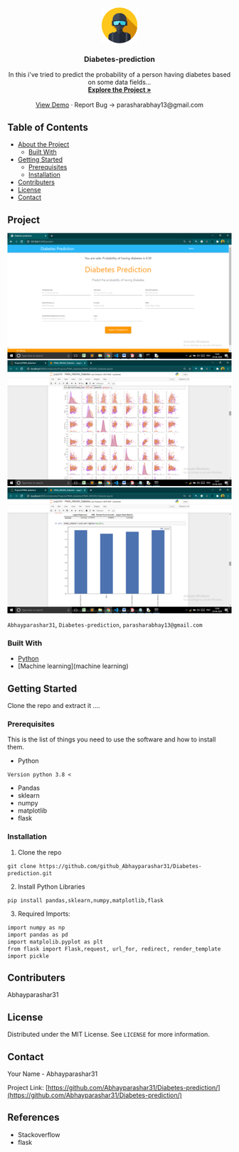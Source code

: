 <br />
<p align="center">
  <a href="https://github.com/github_Abhayparashar/Diabetes-prediction">
    <img src="images/profile.png" alt="Logo" width="80" height="80">
  </a>

  <h3 align="center">Diabetes-prediction</h3>

  <p align="center">
    In this i've tried to predict the probability of a person having diabetes based on some data fields...
    <br />
    <a href="https://github.com/Abhayparashar31/Diabetes-prediction
/"><strong>Explore the Project »</strong></a>
    <br />
    <br />
    <a href="#">View Demo</a>
    ·
    <a>Report Bug -> parasharabhay13@gmail.com</a>
    
  </p>
</p>



<!-- TABLE OF CONTENTS -->
## Table of Contents

* [About the Project](#about-the-project)
  * [Built With](#built-with)
* [Getting Started](#getting-started)
  * [Prerequisites](#prerequisites)
  * [Installation](#installation)
* [Contributers](#contributers)
* [License](#license)
* [Contact](#contact)


<!-- ABOUT THE PROJECT -->
## Project

 <a href="https://github.com/github_Abhayparashar/price-compare-app">
    <img src="images/img.png">   <img src="images/img1.png"> <img src="images/img2.png">
  </a>

`Abhayparashar31`, `Diabetes-prediction`,  `parasharabhay13@gmail.com`


### Built With

* [Python](python)
* [Machine learning](machine learning)



<!-- GETTING STARTED -->
## Getting Started

Clone the repo and extract it ....

### Prerequisites

This is the list of things you need to use the software and how to install them.
* Python
```
Version python 3.8 <
```
* Pandas
* sklearn
* numpy
* matplotlib
* flask

### Installation
 
1. Clone the repo
```
git clone https://github.com/github_Abhayparashar31/Diabetes-prediction.git
```
2. Install Python Libraries
```
pip install pandas,sklearn,numpy,matplotlib,flask

```

3. Required Imports:
```
import numpy as np
import pandas as pd
import matplolib.pyplot as plt
from flask import Flask,request, url_for, redirect, render_template
import pickle
```
## Contributers

Abhayparashar31



<!-- LICENSE -->
## License

Distributed under the MIT License. See `LICENSE` for more information.



<!-- CONTACT -->
## Contact

Your Name - Abhayparashar31

Project Link: [https://github.com/Abhayparashar31/Diabetes-prediction/](https://github.com/Abhayparashar31/Diabetes-prediction/)


## References
* Stackoverflow
* flask

